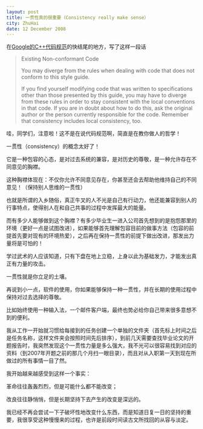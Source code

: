```yaml
---
layout: post
title: 一贯性真的很重要（Consistency really make sense）
city: ZhuHai
date: 12 December 2008
---
```


在<a href="http://google-styleguide.googlecode.com/svn/trunk/cppguide.xml#Existing_Non-conformant_Code">Google的C++代码规范</a>的快结尾的地方，写了这样一段话

> Existing Non-conformant Code
>
> You may diverge from the rules when dealing with code that does not conform to this style guide.
>
> If you find yourself modifying code that was written to specifications other than those presented by this guide, you may have to diverge from these rules in order to stay consistent with the local conventions in that code. If you are in doubt about how to do this, ask the original author or the person currently responsible for the code. Remember that consistency includes local consistency, too.

哇，同学们，注意啦！这不是在说代码规范啊，简直是在教你做人的哲学！

一贯性（consistency）的概念太好了！

它是一种包容的心态，是对过去系统的兼容，是对历史的尊敬，是一种允许存在不同意见的胸襟。

这种胸襟体现在：不仅你允许不同意见存在，你甚至还会去帮助他维持自己的不同意见！（保持别人思维的一贯性）

也就是所谓的入乡随俗，真正牛叉的人不光是自己有行动力，他还能兼容到别人的行事特点，使得别人在和自己共事的过程中发挥最大的能量。

而有多少人能够做到这个胸襟？有多少毕业生一进入公司首先想到的是抱怨那里的环境（更好一点是试图改进），如果能够首先理解包容目前的做事方法（包容的前提首先要对现有的环境热爱），之后再在保持一贯性的前提下做出改进，那发出力量将是可怕的！

学过武术的人应该知道，只有下盘在地上立稳，上身以此为基础发力，才能发出真正有力量的攻击。

一贯性就是你立足的土壤。

再说到小一点，软件的使用，你如果能够保持一种一贯性，并在长期的使用过程中保持对过去选择的尊敬。

比如始终使用一种输入法，一个邮件客户端，最终也势必给你自己带来很多意想不到的便利。

我从工作一开始就习惯给每接到的任务创建一个单独的文件夹（首先标上时间之后是任务名称，这样文件夹会按照时间先后排序），到前几天需要查找毕业论文的开题报告时，我突然发现这个一贯性力量是多么强大，我不光可以很容易找到对应的资料（到2007年开题之前的那几个月扫一眼目录），而且对从入职第一天到现在所做过的所有事情一目了然。

我开始越来越感受到这样一个事实：

革命往往轰轰烈烈，但是可能什么都不能改变；

改良往往静悄悄，但是长期坚持下去产生的改变是深远的。

我已经不再会尝试一下子破坏性地改变什么东西，而是知道日复一日的坚持的重要，我很享受这种慢慢来的过程，也许是前段时间读古文所找回的从容与淡定。
